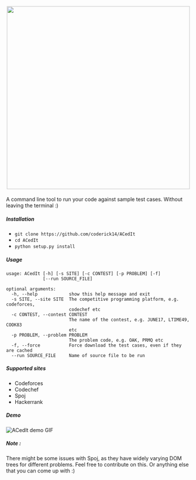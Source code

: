 <h1 align="center">
    <img src="https://github.com/coderick14/ACedIt/blob/master/images/logo.png" width="500"/><br/>
</h1>
A command line tool to run your code against sample test cases. Without leaving the terminal :)

##### Installation
+ `git clone https://github.com/coderick14/ACedIt`
+ `cd ACedIt`
+ `python setup.py install`

##### Usage
```
usage: ACedIt [-h] [-s SITE] [-c CONTEST] [-p PROBLEM] [-f]
              [--run SOURCE_FILE]

optional arguments:
  -h, --help            show this help message and exit
  -s SITE, --site SITE  The competitive programming platform, e.g. codeforces,
                        codechef etc
  -c CONTEST, --contest CONTEST
                        The name of the contest, e.g. JUNE17, LTIME49, COOK83
                        etc
  -p PROBLEM, --problem PROBLEM
                        The problem code, e.g. OAK, PRMQ etc
  -f, --force           Force download the test cases, even if they are cached
  --run SOURCE_FILE     Name of source file to be run

```

##### Supported sites
+ Codeforces
+ Codechef
+ Spoj
+ Hackerrank

##### Demo
![ACedIt demo GIF](https://github.com/coderick14/ACedIt/blob/master/images/demo.gif "Simple demo of how ACedIt works" )

##### Note : 
There might be some issues with Spoj, as they have widely varying DOM trees for different problems. Feel free to contribute on this. Or anything else that you can come up with :)
